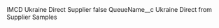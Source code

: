 <?xml version="1.0" encoding="UTF-8"?>
<CustomMetadata xmlns="http://soap.sforce.com/2006/04/metadata" xmlns:xsi="http://www.w3.org/2001/XMLSchema-instance" xmlns:xsd="http://www.w3.org/2001/XMLSchema">
    <label>IMCD Ukraine Direct Supplier</label>
    <protected>false</protected>
    <values>
        <field>QueueName__c</field>
        <value xsi:type="xsd:string">Ukraine Direct from Supplier Samples</value>
    </values>
</CustomMetadata>
